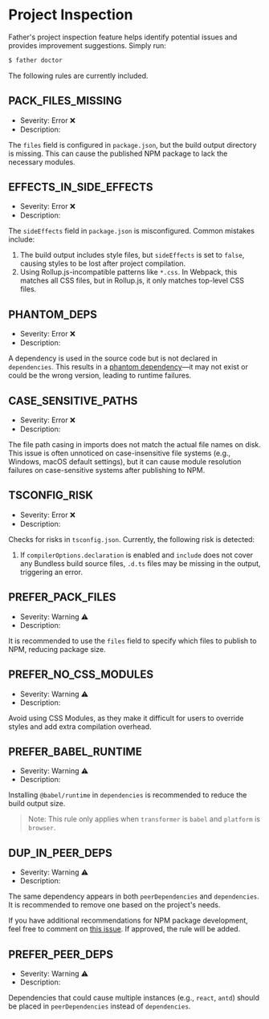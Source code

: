 # Project Inspection  

Father's project inspection feature helps identify potential issues and provides improvement suggestions. Simply run:  

```bash
$ father doctor
```  

The following rules are currently included.  

## PACK_FILES_MISSING  

- Severity: Error ❌  
- Description:  

The `files` field is configured in `package.json`, but the build output directory is missing. This can cause the published NPM package to lack the necessary modules.  

## EFFECTS_IN_SIDE_EFFECTS  

- Severity: Error ❌  
- Description:  

The `sideEffects` field in `package.json` is misconfigured. Common mistakes include:  

1. The build output includes style files, but `sideEffects` is set to `false`, causing styles to be lost after project compilation.  
2. Using Rollup.js-incompatible patterns like `*.css`. In Webpack, this matches all CSS files, but in Rollup.js, it only matches top-level CSS files.  

## PHANTOM_DEPS  

- Severity: Error ❌  
- Description:  

A dependency is used in the source code but is not declared in `dependencies`. This results in a [phantom dependency](https://rushjs.io/pages/advanced/phantom_deps/)—it may not exist or could be the wrong version, leading to runtime failures.  

## CASE_SENSITIVE_PATHS  

- Severity: Error ❌  
- Description:  

The file path casing in imports does not match the actual file names on disk. This issue is often unnoticed on case-insensitive file systems (e.g., Windows, macOS default settings), but it can cause module resolution failures on case-sensitive systems after publishing to NPM.  

## TSCONFIG_RISK  

- Severity: Error ❌  
- Description:  

Checks for risks in `tsconfig.json`. Currently, the following risk is detected:  

1. If `compilerOptions.declaration` is enabled and `include` does not cover any Bundless build source files, `.d.ts` files may be missing in the output, triggering an error.  

## PREFER_PACK_FILES  

- Severity: Warning ⚠️  
- Description:  

It is recommended to use the `files` field to specify which files to publish to NPM, reducing package size.  

## PREFER_NO_CSS_MODULES  

- Severity: Warning ⚠️  
- Description:  

Avoid using CSS Modules, as they make it difficult for users to override styles and add extra compilation overhead.  

## PREFER_BABEL_RUNTIME  

- Severity: Warning ⚠️  
- Description:  

Installing `@babel/runtime` in `dependencies` is recommended to reduce the build output size.  

> Note: This rule only applies when `transformer` is `babel` and `platform` is `browser`.  

## DUP_IN_PEER_DEPS  

- Severity: Warning ⚠️  
- Description:  

The same dependency appears in both `peerDependencies` and `dependencies`. It is recommended to remove one based on the project's needs.  

If you have additional recommendations for NPM package development, feel free to comment on [this issue](https://github.com/umijs/father-next/issues/36). If approved, the rule will be added.  

## PREFER_PEER_DEPS  

- Severity: Warning ⚠️  
- Description:  

Dependencies that could cause multiple instances (e.g., `react`, `antd`) should be placed in `peerDependencies` instead of `dependencies`.  